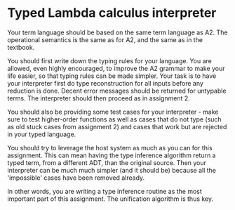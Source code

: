 # Typed Lambda calculus interpreter
Your term language should be based on the same term language as A2. The operational semantics is the same as for A2, and the same as in the textbook.

You should first write down the typing rules for your language. You are allowed, even highly encouraged, to improve the A2 grammar to make your life easier, so that typing rules can be made simpler. Your task is to have your interpreter first do type reconstruction for all inputs before any reduction is done. Decent error messages should be returned for untypable terms. The interpreter should then proceed as in assignment 2.

You should also be providing some test cases for your interpreter - make sure to test higher-order functions as well as cases that do not type (such as old stuck cases from assignment 2) and cases that work but are rejected in your typed language.

You should try to leverage the host system as much as you can for this assignment. This can mean having the type inference algorithm return a typed term, from a different ADT, than the original source. Then your interpreter can be much much simpler (and it should be) because all the 'impossible' cases have been removed already.

In other words, you are writing a type inference routine as the most important part of this assignment. The unification algorithm is thus key.
